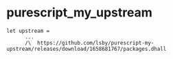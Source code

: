 # purescript_my_upstream

```
let upstream =
      ...
      /\  https://github.com/lsby/purescript-my-upstream/releases/download/1658681767/packages.dhall
